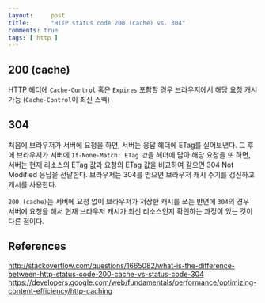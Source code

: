```yaml
---
layout:     post
title:      "HTTP status code 200 (cache) vs. 304"
comments: true
tags: [ http ]
---
```


## 200 (cache)
HTTP 헤더에 `Cache-Control` 혹은 `Expires` 포함할 경우 브라우저에서 해당 요청 캐시 가능 (`Cache-Control`이 최신 스펙)

## 304
처음에 브라우저가 서버에 요청을 하면, 서버는 응답 헤더에 ETag를 실어보낸다. 그 후에 브라우저가 서버에 `If-None-Match: ETag 값`을 헤더에 담아 해당 요청을 또 하면, 서버는 현재 리소스의 ETag 값과 요청의 ETag 값을 비교하여 같으면 304 Not Modified 응답을 전달한다. 브라우저는 304를 받으면 브라우저 캐시 주기를 갱신하고 캐시를 사용한다.

`200 (cache)`는 서버에 요청 없이 브라우저가 저장한 캐시를 쓰는 반면에 `304`의 경우 서버에 요청을 해서 현재 브라우저 캐시가 최신 리소스인지 확인하는 과정이 있는 것이 다른 점이다.

## References
<http://stackoverflow.com/questions/1665082/what-is-the-difference-between-http-status-code-200-cache-vs-status-code-304>
<https://developers.google.com/web/fundamentals/performance/optimizing-content-efficiency/http-caching>
